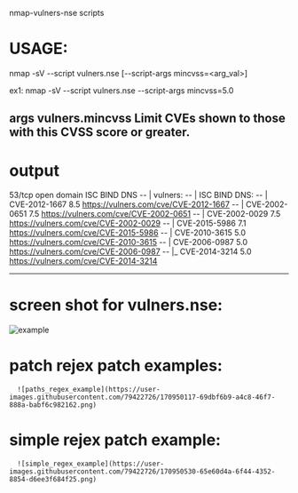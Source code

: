nmap-vulners-nse scripts

# USAGE:

 nmap -sV --script vulners.nse [--script-args mincvss=<arg_val>] <target>
  
  ex1:
           nmap -sV --script vulners.nse --script-args mincvss=5.0 <target>
  
args vulners.mincvss Limit CVEs shown to those with this CVSS score or greater.
----------------------
# output

53/tcp   open     domain             ISC BIND DNS
-- | vulners:
-- |   ISC BIND DNS:
-- |     CVE-2012-1667    8.5    https://vulners.com/cve/CVE-2012-1667
-- |     CVE-2002-0651    7.5    https://vulners.com/cve/CVE-2002-0651
-- |     CVE-2002-0029    7.5    https://vulners.com/cve/CVE-2002-0029
-- |     CVE-2015-5986    7.1    https://vulners.com/cve/CVE-2015-5986
-- |     CVE-2010-3615    5.0    https://vulners.com/cve/CVE-2010-3615
-- |     CVE-2006-0987    5.0    https://vulners.com/cve/CVE-2006-0987
-- |_    CVE-2014-3214    5.0    https://vulners.com/cve/CVE-2014-3214
 
  
--------------------
# screen shot for vulners.nse:
  ![example](https://user-images.githubusercontent.com/79422726/170949276-1a3d7f8c-33aa-46f2-a2fc-7fd10c3c6e64.png)

  
  
  # patch rejex patch examples:
      ![paths_regex_example](https://user-images.githubusercontent.com/79422726/170950117-69dbf6b9-a4c8-46f7-888a-babf6c982162.png)

  
  # simple rejex patch example:
      ![simple_regex_example](https://user-images.githubusercontent.com/79422726/170950530-65e60d4a-6f44-4352-8854-d6ee3f684f25.png)
